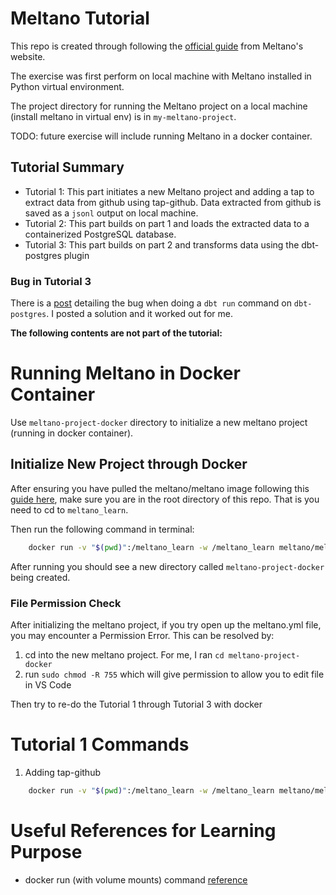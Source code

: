 # Meltano Tutorial

This repo is created through following the [official guide](https://docs.meltano.com/getting-started/part1) from Meltano's website.

The exercise was first perform on local machine with Meltano installed in Python virtual environment.

The project directory for running the Meltano project on a local machine (install meltano in virtual env) is in `my-meltano-project`.

TODO: future exercise will include running Meltano in a docker container.


## Tutorial Summary

- Tutorial 1: This part initiates a new Meltano project and adding a tap to extract data from github using tap-github. Data extracted from github is saved as a `jsonl` output on local machine.
- Tutorial 2: This part builds on part 1 and loads the extracted data to a containerized PostgreSQL database.
- Tutorial 3: This part builds on part 2 and transforms data using the dbt-postgres plugin

### Bug in Tutorial 3

There is a [post](https://github.com/meltano/meltano/issues/8391) detailing the bug when doing a `dbt run` command on `dbt-postgres`. I posted a solution and it worked out for me. 

**The following contents are not part of the tutorial:**

# Running Meltano in Docker Container

Use `meltano-project-docker` directory to initialize a new meltano project (running in docker container).

## Initialize New Project through Docker

After ensuring you have pulled the meltano/meltano image following this [guide here](https://docs.meltano.com/guide/installation-guide#using-pre-built-docker-images), make sure you are in the root directory of this repo. That is you need to cd to `meltano_learn`.

Then run the following command in terminal:

```bash
    docker run -v "$(pwd)":/meltano_learn -w /meltano_learn meltano/meltano init meltano-project-docker
```
After running you should see a new directory called `meltano-project-docker` being created.

### File Permission Check
After initializing the meltano project, if you try open up the meltano.yml file, you may encounter a Permission Error.
This can be resolved by:

1. cd into the new meltano project. For me, I ran `cd meltano-project-docker`
2. run `sudo chmod -R 755` which will give permission to allow you to edit file in VS Code


Then try to re-do the Tutorial 1 through Tutorial 3 with docker

# Tutorial 1 Commands

1. Adding tap-github

```bash
    docker run -v "$(pwd)":/meltano_learn -w /meltano_learn meltano/meltano add extractor tap-github --variant=meltanolabs
```

# Useful References for Learning Purpose

- docker run (with volume mounts) command [reference](https://docs.docker.com/engine/reference/commandline/container_run/#volume)

